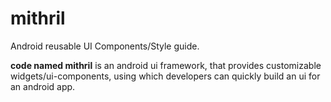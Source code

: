 mithril
=======
Android reusable UI Components/Style guide.
 
**code named mithril** is an android ui framework, that provides customizable widgets/ui-components, using which developers can quickly build an ui for an android app.


